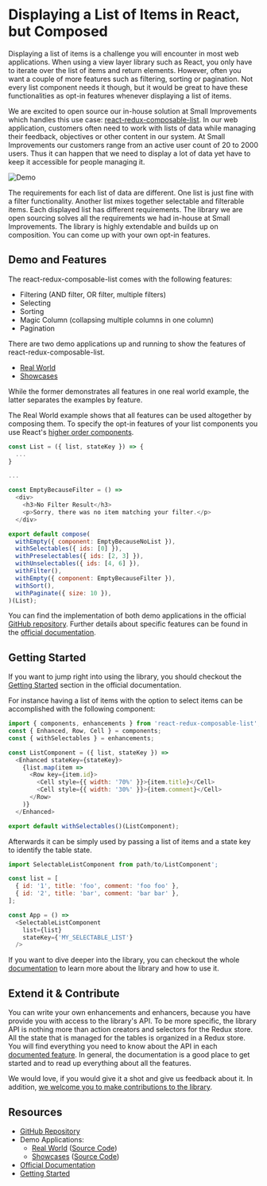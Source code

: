 # Displaying a List of Items in React, but Composed

Displaying a list of items is a challenge you will encounter in most web applications. When using a view layer library such as React, you only have to iterate over the list of items and return elements. However, often you want a couple of more features such as filtering, sorting or pagination. Not every list component needs it though, but it would be great to have these functionalities as opt-in features whenever displaying a list of items.

We are excited to open source our in-house solution at Small Improvements which handles this use case: [react-redux-composable-list](https://github.com/SmallImprovements/react-redux-composable-list). In our web application, customers often need to work with lists of data while managing their feedback, objectives or other content in our system. At Small Improvements our customers range from an active user count of 20 to 2000 users. Thus it can happen that we need to display a lot of data yet have to keep it accessible for people managing it.

![Demo](https://media.giphy.com/media/l1J3SfGrltemdEX5e/giphy.gif)

The requirements for each list of data are different. One list is just fine with a filter functionality. Another list mixes together selectable and filterable items. Each displayed list has different requirements. The library we are open sourcing solves all the requirements we had in-house at Small Improvements. The library is highly extendable and builds up on composition. You can come up with your own opt-in features.

## Demo and Features

The react-redux-composable-list comes with the following features:

* Filtering (AND filter, OR filter, multiple filters)
* Selecting
* Sorting
* Magic Column (collapsing multiple columns in one column)
* Pagination

There are two demo applications up and running to show the features of react-redux-composable-list.

* [Real World](https://react-redux-composable-list-realworld.wieruch.com/)
* [Showcases](https://react-redux-composable-list-showcases.wieruch.com/)

While the former demonstrates all features in one real world example, the latter separates the examples by feature.

The Real World example shows that all features can be used altogether by composing them. To specify the opt-in features of your list components you use React's [higher order components](https://www.robinwieruch.de/gentle-introduction-higher-order-components/).

```javascript
const List = ({ list, stateKey }) => {
  ...
}

...

const EmptyBecauseFilter = () =>
  <div>
    <h3>No Filter Result</h3>
    <p>Sorry, there was no item matching your filter.</p>
  </div>

export default compose(
  withEmpty({ component: EmptyBecauseNoList }),
  withSelectables({ ids: [0] }),
  withPreselectables({ ids: [2, 3] }),
  withUnselectables({ ids: [4, 6] }),
  withFilter(),
  withEmpty({ component: EmptyBecauseFilter }),
  withSort(),
  withPaginate({ size: 10 }),
)(List);
```

You can find the implementation of both demo applications in the official [GitHub repository](https://github.com/SmallImprovements/react-redux-composable-list/tree/master/examples). Further details about specific features can be found in the [official documentation](https://github.com/SmallImprovements/react-redux-composable-list/tree/master/docs/features).

## Getting Started

If you want to jump right into using the library, you should checkout the [Getting Started](https://github.com/SmallImprovements/react-redux-composable-list/blob/master/docs/GettingStarted.md) section in the official documentation.

For instance having a list of items with the option to select items can be accomplished with the following component:

```javascript
import { components, enhancements } from 'react-redux-composable-list';
const { Enhanced, Row, Cell } = components;
const { withSelectables } = enhancements;

const ListComponent = ({ list, stateKey }) =>
  <Enhanced stateKey={stateKey}>
    {list.map(item =>
      <Row key={item.id}>
        <Cell style={{ width: '70%' }}>{item.title}</Cell>
        <Cell style={{ width: '30%' }}>{item.comment}</Cell>
      </Row>
    )}
  </Enhanced>

export default withSelectables()(ListComponent);
```

Afterwards it can be simply used by passing a list of items and a state key to identify the table state.

```javascript
import SelectableListComponent from path/to/ListComponent';

const list = [
  { id: '1', title: 'foo', comment: 'foo foo' },
  { id: '2', title: 'bar', comment: 'bar bar' },
];

const App = () =>
  <SelectableListComponent
    list={list}
    stateKey={'MY_SELECTABLE_LIST'}
  />
```

If you want to dive deeper into the library, you can checkout the whole [documentation](https://github.com/SmallImprovements/react-redux-composable-list/tree/master/docs) to learn more about the library and how to use it.

## Extend it & Contribute

You can write your own enhancements and enhancers, because you have provide you with access to the library's API. To be more specific, the library API is nothing more than action creators and selectors for the Redux store. All the state that is managed for the tables is organized in a Redux store. You will find everything you need to know about the API in each [documented feature](https://github.com/SmallImprovements/react-redux-composable-list/tree/master/docs/features). In general, the documentation is a good place to get started and to read up everything about all the features.

We would love, if you would give it a shot and give us feedback about it. In addition, [we welcome you to make contributions to the library](https://github.com/SmallImprovements/react-redux-composable-list/blob/master/docs/Contribute.md).

## Resources

* [GitHub Repository](https://github.com/SmallImprovements/react-redux-composable-list)
* Demo Applications:
  * [Real World](https://react-redux-composable-list-realworld.wieruch.com/) ([Source Code](https://github.com/SmallImprovements/react-redux-composable-list/tree/master/examples/RealWorld))
  * [Showcases](https://react-redux-composable-list-showcases.wieruch.com/) ([Source Code](https://github.com/SmallImprovements/react-redux-composable-list/tree/master/examples/Showcases))
* [Official Documentation](https://github.com/SmallImprovements/react-redux-composable-list/tree/master/docs)
* [Getting Started](https://github.com/SmallImprovements/react-redux-composable-list/blob/master/docs/GettingStarted.md)